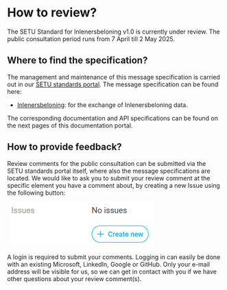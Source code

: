 # How to review?

The SETU Standard for Inlenersbeloning v1.0 is currently under review. The public consultation period runs from 7 April till 2 May 2025.

## Where to find the specification?

The management and maintenance of this message specification is carried out in our [SETU standards portal](https://setu.semantic-treehouse.nl/). The message specification can be found here:

- [Inlenersbeloning](https://setu.semantic-treehouse.nl/message-model-tree/Message_39959e0f-7327-4eb8-900c-ed33b0089b0f?panes=element_tree:Message_39959e0f-7327-4eb8-900c-ed33b0089b0f:dqdk37:primary): for the exchange of Inlenersbeloning data.

The corresponding documentation and API specifications can be found on the next pages of this documentation portal.

## How to provide feedback?

Review comments for the public consultation can be submitted via the SETU standards portal itself, where also the message specifications are located. We would like to ask you to submit your review comment at the specific element you have a comment about, by creating a new Issue using the following button:

![](../../static/img/issues.png)

A login is required to submit your comments. Logging in can easily be done with an existing Microsoft, LinkedIn, Google or GitHub. Only your e-mail address will be visible for us, so we can get in contact with you if we have other questions about your review comment(s).